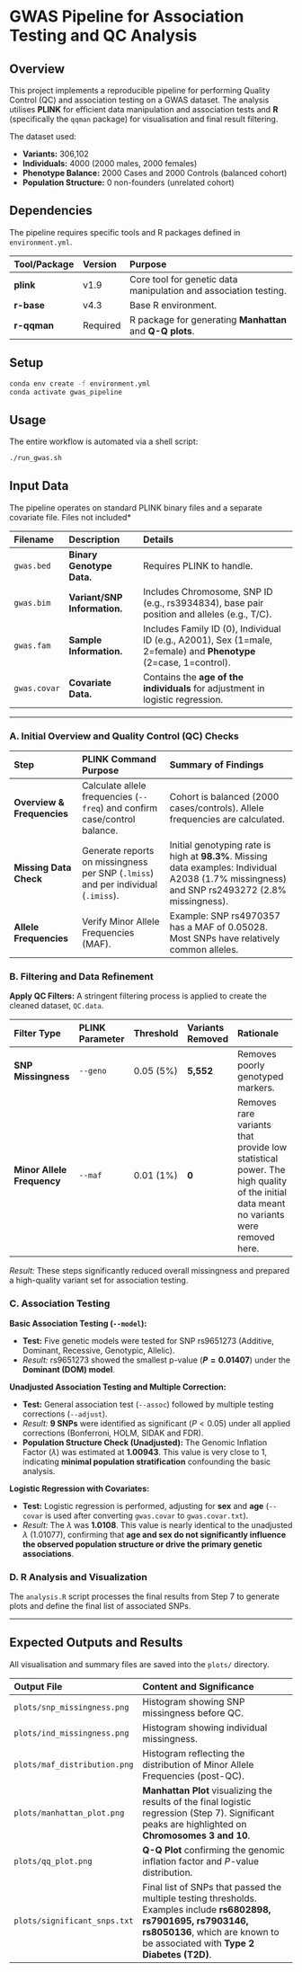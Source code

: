 # GWAS Pipeline for Association Testing and QC Analysis

## Overview

This project implements a reproducible pipeline for performing Quality Control (QC) and association testing on a GWAS dataset. The analysis utilises **PLINK** for efficient data manipulation and association tests and **R** (specifically the `qqman` package) for visualisation and final result filtering.

The dataset used:

  * **Variants:** 306,102
  * **Individuals:** 4000 (2000 males, 2000 females)
  * **Phenotype Balance:** 2000 Cases and 2000 Controls (balanced cohort)
  * **Population Structure:** 0 non-founders (unrelated cohort)

## Dependencies

The pipeline requires specific tools and R packages defined in `environment.yml`.

| Tool/Package | Version | Purpose |
| :--- | :--- | :--- |
| **plink** | v1.9 | Core tool for genetic data manipulation and association testing. |
| **r-base** | v4.3 | Base R environment. |
| **r-qqman** | Required | R package for generating **Manhattan** and **Q-Q plots**. |


## Setup

```bash
conda env create -f environment.yml
conda activate gwas_pipeline
```

## Usage

The entire workflow is automated via a shell script:

```bash
./run_gwas.sh
```

## Input Data

The pipeline operates on standard PLINK binary files and a separate covariate file. Files not included*

| Filename | Description | Details |
| :--- | :--- | :--- |
| `gwas.bed` | **Binary Genotype Data.** | Requires PLINK to handle. |
| `gwas.bim` | **Variant/SNP Information.** | Includes Chromosome, SNP ID (e.g., rs3934834), base pair position and alleles (e.g., T/C). |
| `gwas.fam` | **Sample Information.** | Includes Family ID (0), Individual ID (e.g., A2001), Sex (1=male, 2=female) and **Phenotype** (2=case, 1=control). |
| `gwas.covar` | **Covariate Data.** | Contains the **age of the individuals** for adjustment in logistic regression. |

-----

### A. Initial Overview and Quality Control (QC) Checks

| Step | PLINK Command Purpose | Summary of Findings |
| :--- | :--- | :--- |
| **Overview & Frequencies** | Calculate allele frequencies (`--freq`) and confirm case/control balance. | Cohort is balanced (2000 cases/controls). Allele frequencies are calculated. |
| **Missing Data Check** | Generate reports on missingness per SNP (`.lmiss`) and per individual (`.imiss`). | Initial genotyping rate is high at **98.3%**. Missing data examples: Individual A2038 (1.7% missingness) and SNP rs2493272 (2.8% missingness). |
| **Allele Frequencies** | Verify Minor Allele Frequencies (MAF). | Example: SNP rs4970357 has a MAF of 0.05028. Most SNPs have relatively common alleles. |

### B. Filtering and Data Refinement

**Apply QC Filters:** A stringent filtering process is applied to create the cleaned dataset, `QC.data`.

| Filter Type | PLINK Parameter | Threshold | Variants Removed | Rationale |
| :--- | :--- | :--- | :--- | :--- |
| **SNP Missingness** | `--geno` | 0.05 (5%) | **5,552** | Removes poorly genotyped markers. |
| **Minor Allele Frequency** | `--maf` | 0.01 (1%) | **0** | Removes rare variants that provide low statistical power. The high quality of the initial data meant no variants were removed here. |

*Result:* These steps significantly reduced overall missingness and prepared a high-quality variant set for association testing.

### C. Association Testing

**Basic Association Testing (`--model`):**

  * **Test:** Five genetic models were tested for SNP rs9651273 (Additive, Dominant, Recessive, Genotypic, Allelic).
  * *Result:* rs9651273 showed the smallest p-value (**$P=0.01407$**) under the **Dominant (DOM) model**.

**Unadjusted Association Testing and Multiple Correction:**

  * **Test:** General association test (`--assoc`) followed by multiple testing corrections (`--adjust`).
  * *Result:* **9 SNPs** were identified as significant ($P < 0.05$) under all applied corrections (Bonferroni, HOLM, SIDAK and FDR).
  * **Population Structure Check (Unadjusted):** The Genomic Inflation Factor ($\lambda$) was estimated at **1.00943**. This value is very close to 1, indicating **minimal population stratification** confounding the basic analysis.

**Logistic Regression with Covariates:**

  * **Test:** Logistic regression is performed, adjusting for **sex** and **age** (`--covar` is used after converting `gwas.covar` to `gwas.covar.txt`).
  * *Result:* The $\lambda$ was **$1.0108$**. This value is nearly identical to the unadjusted $\lambda$ ($1.01077$), confirming that **age and sex do not significantly influence the observed population structure or drive the primary genetic associations**.

### D. R Analysis and Visualization

The `analysis.R` script processes the final results from Step 7 to generate plots and define the final list of associated SNPs.

-----

## Expected Outputs and Results

All visualisation and summary files are saved into the `plots/` directory.

| Output File | Content and Significance |
| :--- | :--- |
| `plots/snp_missingness.png` | Histogram showing SNP missingness before QC. |
| `plots/ind_missingness.png` | Histogram showing individual missingness. |
| `plots/maf_distribution.png` | Histogram reflecting the distribution of Minor Allele Frequencies (post-QC). |
| `plots/manhattan_plot.png` | **Manhattan Plot** visualizing the results of the final logistic regression (Step 7). Significant peaks are highlighted on **Chromosomes 3 and 10**.  |
| `plots/qq_plot.png` | **Q-Q Plot** confirming the genomic inflation factor and $P$-value distribution. |
| `plots/significant_snps.txt` | Final list of SNPs that passed the multiple testing thresholds. Examples include **rs6802898, rs7901695, rs7903146, rs8050136**, which are known to be associated with **Type 2 Diabetes (T2D)**. |